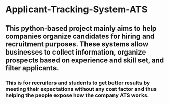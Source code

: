 # Applicant-Tracking-System-ATS <a href='https://img.shields.io/static/v1?label=<LABEL>&message=<MESSAGE>&color=<green>'></a>
## This python-based project mainly aims to help companies organize candidates for hiring and recruitment purposes. These systems allow businesses to collect information, organize prospects based on experience and skill set, and filter applicants.

### This is for recruiters and students to get better results by meeting their expectations without any cost factor and thus helping the people expose how the company ATS works.
